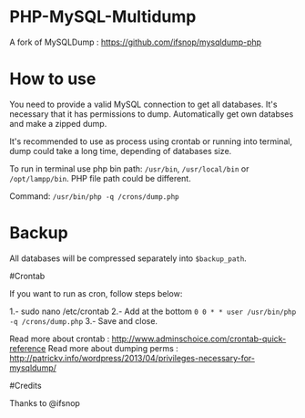 # PHP-MySQL-Multidump

A fork of MySQLDump : https://github.com/ifsnop/mysqldump-php

# How to use

You need to provide a valid MySQL connection to get all databases. It's necessary that it has permissions to dump. Automatically get own databses and make a zipped dump.

It's recommended to use as process using crontab or running into terminal, dump could take a long time, depending of databases size.

To run in terminal use php bin path: `/usr/bin`, `/usr/local/bin` or `/opt/lampp/bin`. PHP file path could be different.

Command: `/usr/bin/php -q /crons/dump.php`

# Backup

All databases will be compressed separately into `$backup_path`. 

#Crontab

If you want to run as cron, follow steps below:

1.- sudo nano /etc/crontab
2.- Add at the bottom `0 0 * * user /usr/bin/php -q /crons/dump.php`
3.- Save and close.

Read more about crontab       : http://www.adminschoice.com/crontab-quick-reference
Read more about dumping perms : http://patrickv.info/wordpress/2013/04/privileges-necessary-for-mysqldump/

#Credits

Thanks to @ifsnop
